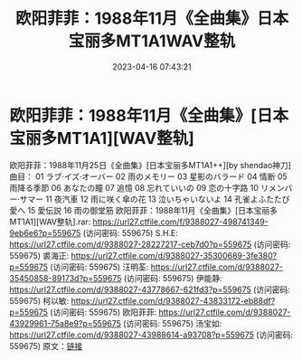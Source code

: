 ﻿---
title: 欧阳菲菲：1988年11月《全曲集》日本宝丽多MT1A1WAV整轨
date: 2023-04-16 07:43:21
categories: WAV车载音乐、镜像
tags: 华语中文
---
# 欧阳菲菲：1988年11月《全曲集》[日本宝丽多MT1A1][WAV整轨]

欧阳菲菲：1988年11月25日《全曲集》[日本宝丽多MT1A1++][by
shendao神刀]
曲目：
01 ラブ·イズ·オーバー
02 雨のメモリー
03 星影のバラード
04 情断
05 雨降る季節
06 あなたの瞳
07 追憶
08 忘れていいの
09 恋の十字路
10 リメンバー·サマー
11 夜汽車
12 雨に咲く傘の花
13 泣いちゃいないよ
14 孔雀よふたたび愛へ
15 愛伝説
16 雨の御堂筋
欧阳菲菲：1988年11月《全曲集》[日本宝丽多MT1A1][WAV整轨].rar: https://url27.ctfile.com/f/9388027-498741349-9eb6e6?p=559675
(访问密码: 559675)
S.H.E: https://url27.ctfile.com/d/9388027-28227217-ceb7d0?p=559675
(访问密码: 559675)
裘海正: https://url27.ctfile.com/d/9388027-35300689-3fe380?p=559675
(访问密码: 559675)
汪明荃: https://url27.ctfile.com/d/9388027-35450858-89173d?p=559675
(访问密码: 559675)
伊能静: https://url27.ctfile.com/d/9388027-43778667-621fd3?p=559675
(访问密码: 559675)
柯以敏: https://url27.ctfile.com/d/9388027-43833172-eb88df?p=559675
(访问密码: 559675)
欧阳菲菲: https://url27.ctfile.com/d/9388027-43929961-75a8e9?p=559675
(访问密码: 559675)
汤宝如: https://url27.ctfile.com/d/9388027-43988614-a93708?p=559675
(访问密码: 559675)
原文：[链接](https://blog.sina.com.cn/s/blog_1647c7e76010311gs.html)